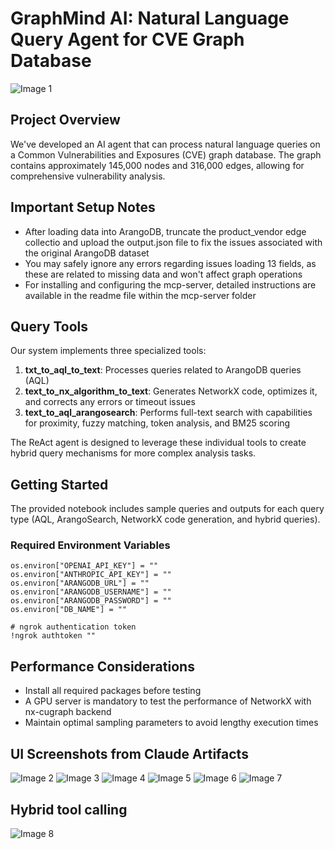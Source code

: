 # GraphMind AI: Natural Language Query Agent for CVE Graph Database
![Image 1](UI_Images/UI_1.png)
## Project Overview
We've developed an AI agent that can process natural language queries on a Common Vulnerabilities and Exposures (CVE) graph database. The graph contains approximately 145,000 nodes and 316,000 edges, allowing for comprehensive vulnerability analysis.

## Important Setup Notes
- After loading data into ArangoDB, truncate the product_vendor edge collectio and upload the output.json file to fix the issues associated with the original ArangoDB dataset
- You may safely ignore any errors regarding issues loading 13 fields, as these are related to missing data and won't affect graph operations
- For installing and configuring the mcp-server, detailed instructions are available in the readme file within the mcp-server folder

## Query Tools
Our system implements three specialized tools:

1. **txt_to_aql_to_text**: Processes queries related to ArangoDB queries (AQL)
2. **text_to_nx_algorithm_to_text**: Generates NetworkX code, optimizes it, and corrects any errors or timeout issues
3. **text_to_aql_arangosearch**: Performs full-text search with capabilities for proximity, fuzzy matching, token analysis, and BM25 scoring

The ReAct agent is designed to leverage these individual tools to create hybrid query mechanisms for more complex analysis tasks.

## Getting Started
The provided notebook includes sample queries and outputs for each query type (AQL, ArangoSearch, NetworkX code generation, and hybrid queries).

### Required Environment Variables
```
os.environ["OPENAI_API_KEY"] = ""
os.environ["ANTHROPIC_API_KEY"] = ""
os.environ["ARANGODB_URL"] = ""
os.environ["ARANGODB_USERNAME"] = ""
os.environ["ARANGODB_PASSWORD"] = ""
os.environ["DB_NAME"] = ""

# ngrok authentication token
!ngrok authtoken ""
```

## Performance Considerations
- Install all required packages before testing
- A GPU server is mandatory to test the performance of NetworkX with nx-cugraph backend
- Maintain optimal sampling parameters to avoid lengthy execution times

## UI Screenshots from Claude Artifacts

![Image 2](UI_Images/UI_2.png)
![Image 3](UI_Images/UI_3.png)
![Image 4](UI_Images/UI_4.png)
![Image 5](UI_Images/UI_5.png)
![Image 6](UI_Images/UI_6.png)
![Image 7](UI_Images/UI_7.png)

## Hybrid tool calling
![Image 8](UI_Images/UI_8.png)


